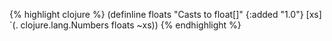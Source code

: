 {% highlight clojure %}
(definline floats
  "Casts to float[]"
  {:added "1.0"}
  [xs] `(. clojure.lang.Numbers floats ~xs))
{% endhighlight %}
